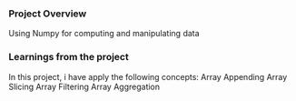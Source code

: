 ### Project Overview

 Using Numpy for computing and manipulating data 



### Learnings from the project

In this project, i have apply the following concepts:
Array Appending
Array Slicing
Array Filtering
Array Aggregation
